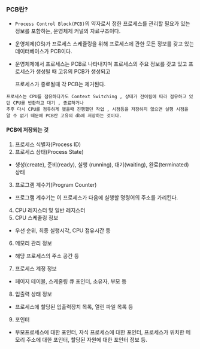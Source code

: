 ### PCB란?
- `Process Control Block(PCB)`의 약자로서 정한 프로세스를 관리할 필요가 있는 정보를 포함하는, 운영체제 커널의 자료구조이다.
- 운영체제(OS)가 프로세스 스케쥴링을 위해 프로세스에 관한 모든 정보를 갖고 있는 데이터베이스가 PCB이다.
- 운영체제에서 프로세스는 PCB로 나타내지며 프로세스의 주요 정보를 갖고 있고 프로세스가 생성될 때 고유의 PCB가 생성되고 

  프로세스가 종료될때 각 PCB는 제거된다.
  
```
프로세스는 CPU를 점유하다가도 Context Switching , 상태가 전이됨에 따라 점유하고 있던 CPU를 반환하고 대기 , 종료하거나
추후 다시 CPU를 점유하게 됐을때 진행했던 작업 , 시점등을 저장하지 않으면 실행 시점을 알 수 없기 때문에 PCB란 고유의 db에 저장하는 것이다.
```

#### PCB에 저장되는 것
1. 프로세스 식별자(Process ID)
2. 프로세스 상태(Process State) 
  - 생성(create), 준비(ready), 실행 (running), 대기(waiting), 완료(terminated) 상태 
3. 프로그램 계수기(Program Counter) 
  - 프로그램 계수기는 이 프로세스가 다음에 실행할 명령어의 주소를 가리킨다. 
4. CPU 레지스터 및 일반 레지스터
5. CPU 스케줄링 정보
  - 우선 순위, 최종 실행시각, CPU 점유시간 등
6. 메모리 관리 정보
  - 해당 프로세스의 주소 공간 등
7. 프로세스 계정 정보
  - 페이지 테이블, 스케줄링 큐 포인터, 소유자, 부모 등
8. 입출력 상태 정보 
  - 프로세스에 할당된 입출력장치 목록, 열린 파일 목록 등
9. 포인터
  - 부모프로세스에 대한 포인터, 자식 프로세스에 대한 포인터, 프로세스가 위치한 메모리 주소에 대한 포인터, 할당된 자원에 대한 포인터 정보 등. 
